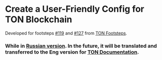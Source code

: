 # Create a User-Friendly Config for TON Blockchain 

Developed for footsteps [#119](https://github.com/ton-society/ton-footsteps/issues/119) and [#127](https://github.com/ton-society/ton-footsteps/issues/119) from [TON Footsteps](https://github.com/ton-society/ton-footsteps/issues/119).

### While in [Russian version](https://github.com/delovoyhomie/description-config-for-TON-Blockchain/blob/main/Russian-version.md). In the future, it will be translated and transferred to the Eng version for [TON Documentation](https://github.com/ton-community/ton-docs).
